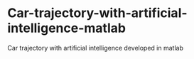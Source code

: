 # Car-trajectory-with-artificial-intelligence-matlab
Car trajectory with artificial intelligence developed in matlab
